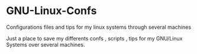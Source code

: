 # GNU-Linux-Confs
Configurations files and tips for my linux systems through several machines


Just a place to save my differents confs , scripts , tips for my GNU/Linux Systems over several machines.

